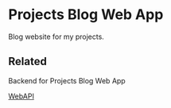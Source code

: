 # Projects Blog Web App

Blog website for my projects.


## Related

Backend for Projects Blog Web App 

[WebAPI](https://github.com/adiltekin/ProjectsBlogWebAPI)